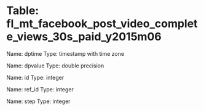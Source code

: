 Table: fl_mt_facebook_post_video_complete_views_30s_paid_y2015m06
=================================================================

Name: dptime
Type: timestamp with time zone

Name: dpvalue
Type: double precision

Name: id
Type: integer

Name: ref_id
Type: integer

Name: step
Type: integer

